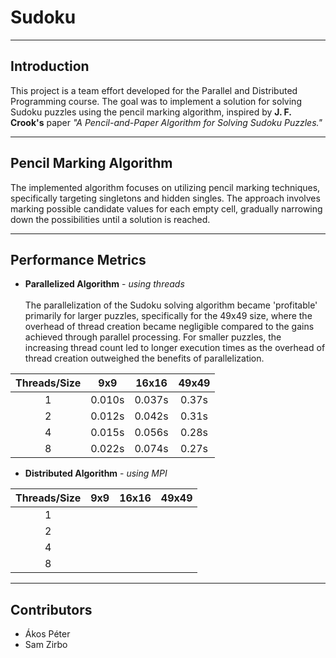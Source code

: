 # Sudoku

---
## Introduction
This project is a team effort developed for the Parallel and Distributed Programming course. The goal was to implement a solution for 
solving Sudoku puzzles using the pencil marking algorithm, inspired by **J. F. Crook's** paper _"A Pencil-and-Paper Algorithm for Solving Sudoku Puzzles."_

---
## Pencil Marking Algorithm
The implemented algorithm focuses on utilizing pencil marking techniques, specifically targeting singletons and hidden singles. 
The approach involves marking possible candidate values for each empty cell, gradually narrowing down the possibilities until a solution is reached.

---
## Performance Metrics
- **Parallelized Algorithm** - _using threads_ \
  \
The parallelization of the Sudoku solving algorithm became 'profitable' primarily for larger puzzles, specifically for the 49x49 size,
where the overhead of thread creation became negligible compared to the gains achieved through parallel processing. For smaller puzzles, the
increasing thread count led to longer execution times as the overhead of thread creation outweighed the benefits of parallelization. 

| Threads/Size |   9x9   |  16x16  |  49x49  |
|:------------:|:-------:|:-------:|:-------:|
|       1      |0.010s|0.037s|0.37s|
|       2      |0.012s|0.042s|0.31s|
|       4      |0.015s|0.056s|0.28s|
|       8      |0.022s|0.074s|0.27s|
  
- **Distributed Algorithm** - _using MPI_


| Threads/Size | 9x9 | 16x16 | 49x49 |
|:------------:|:---:|:-----:|:-----:|
| 1            |     |       |       |
| 2            |     |       |       |
| 4            |     |       |       |
| 8            |     |       |       |

---
## Contributors
- Ákos Péter
- Sam Zirbo
